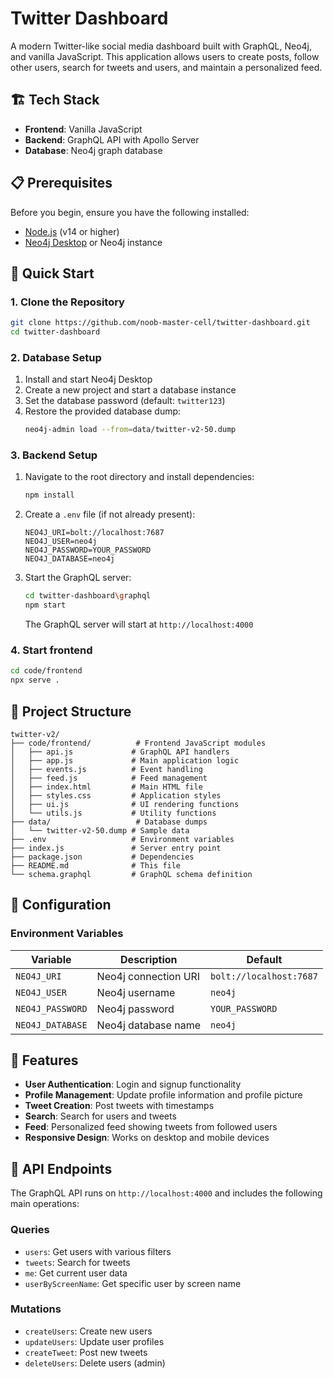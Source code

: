# Twitter Dashboard

A modern Twitter-like social media dashboard built with GraphQL, Neo4j, and vanilla JavaScript. This application allows users to create posts, follow other users, search for tweets and users, and maintain a personalized feed.

## 🏗️ Tech Stack

- **Frontend**: Vanilla JavaScript 
- **Backend**: GraphQL API with Apollo Server
- **Database**: Neo4j graph database

## 📋 Prerequisites

Before you begin, ensure you have the following installed:

- [Node.js](https://nodejs.org/) (v14 or higher)
- [Neo4j Desktop](https://neo4j.com/download/) or Neo4j instance

## 🚀 Quick Start

### 1. Clone the Repository

```bash
git clone https://github.com/noob-master-cell/twitter-dashboard.git
cd twitter-dashboard
```

### 2. Database Setup

1. Install and start Neo4j Desktop
2. Create a new project and start a database instance
3. Set the database password (default: `twitter123`)
4. Restore the provided database dump:
   ```bash
   neo4j-admin load --from=data/twitter-v2-50.dump
   ```

### 3. Backend Setup

1. Navigate to the root directory and install dependencies:
   ```bash
   npm install
   ```

2. Create a `.env` file (if not already present):
   ```env
   NEO4J_URI=bolt://localhost:7687
   NEO4J_USER=neo4j
   NEO4J_PASSWORD=YOUR_PASSWORD
   NEO4J_DATABASE=neo4j
   ```

3. Start the GraphQL server:
   ```bash
   cd twitter-dashboard\graphql
   npm start
   ```

   The GraphQL server will start at `http://localhost:4000`

### 4. Start frontend

```bash
cd code/frontend
npx serve .
```

## 📁 Project Structure

```
twitter-v2/
├── code/frontend/          # Frontend JavaScript modules
│   ├── api.js             # GraphQL API handlers
│   ├── app.js             # Main application logic
│   ├── events.js          # Event handling
│   ├── feed.js            # Feed management
│   ├── index.html         # Main HTML file
│   ├── styles.css         # Application styles
│   ├── ui.js              # UI rendering functions
│   └── utils.js           # Utility functions
├── data/                   # Database dumps
│   └── twitter-v2-50.dump # Sample data
├── .env                   # Environment variables
├── index.js               # Server entry point
├── package.json           # Dependencies
├── README.md              # This file
└── schema.graphql         # GraphQL schema definition
```

## 🔧 Configuration

### Environment Variables

| Variable | Description | Default |
|----------|-------------|---------|
| `NEO4J_URI` | Neo4j connection URI | `bolt://localhost:7687` |
| `NEO4J_USER` | Neo4j username | `neo4j` |
| `NEO4J_PASSWORD` | Neo4j password | `YOUR_PASSWORD` |
| `NEO4J_DATABASE` | Neo4j database name | `neo4j` |

## 🎯 Features

- **User Authentication**: Login and signup functionality
- **Profile Management**: Update profile information and profile picture
- **Tweet Creation**: Post tweets with timestamps
- **Search**: Search for users and tweets
- **Feed**: Personalized feed showing tweets from followed users
- **Responsive Design**: Works on desktop and mobile devices

## 🔌 API Endpoints

The GraphQL API runs on `http://localhost:4000` and includes the following main operations:

### Queries
- `users`: Get users with various filters
- `tweets`: Search for tweets
- `me`: Get current user data
- `userByScreenName`: Get specific user by screen name

### Mutations
- `createUsers`: Create new users
- `updateUsers`: Update user profiles
- `createTweet`: Post new tweets
- `deleteUsers`: Delete users (admin)
